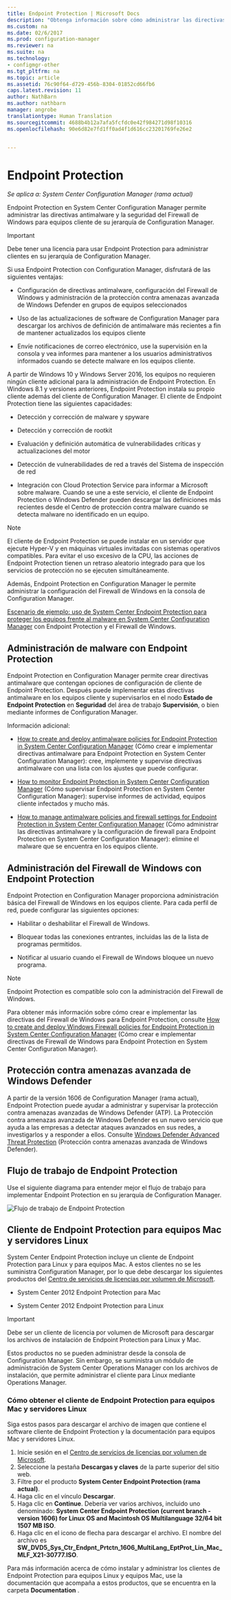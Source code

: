 ```yaml
---
title: Endpoint Protection | Microsoft Docs
description: "Obtenga información sobre cómo administrar las directivas antimalware y la seguridad del Firewall de Windows para equipos cliente de su jerarquía de Configuration Manager."
ms.custom: na
ms.date: 02/6/2017
ms.prod: configuration-manager
ms.reviewer: na
ms.suite: na
ms.technology:
- configmgr-other
ms.tgt_pltfrm: na
ms.topic: article
ms.assetid: 76c90f64-d729-456b-8304-01852cd66fb6
caps.latest.revision: 11
author: NathBarn
ms.author: nathbarn
manager: angrobe
translationtype: Human Translation
ms.sourcegitcommit: 4688b4b12a7afa5fcfdc0e42f984271d98f10316
ms.openlocfilehash: 90e6d82e7fd1ff0ad4f1d616cc23201769fe26e2


---
```

# <a name="endpoint-protection"></a>Endpoint Protection

*Se aplica a: System Center Configuration Manager (rama actual)*

Endpoint Protection en System Center Configuration Manager permite administrar las directivas antimalware y la seguridad del Firewall de Windows para equipos cliente de su jerarquía de Configuration Manager.  

> [!IMPORTANT]  
>  Debe tener una licencia para usar Endpoint Protection para administrar clientes en su jerarquía de Configuration Manager.  

 Si usa Endpoint Protection con Configuration Manager, disfrutará de las siguientes ventajas:  

-   Configuración de directivas antimalware, configuración del Firewall de Windows y administración de la protección contra amenazas avanzada de Windows Defender en grupos de equipos seleccionados  

-   Uso de las actualizaciones de software de Configuration Manager para descargar los archivos de definición de antimalware más recientes a fin de mantener actualizados los equipos cliente  

-   Envíe notificaciones de correo electrónico, use la supervisión en la consola y vea informes para mantener a los usuarios administrativos informados cuando se detecte malware en los equipos cliente.  

A partir de Windows 10 y Windows Server 2016, los equipos no requieren ningún cliente adicional para la administración de Endpoint Protection. En Windows 8.1 y versiones anteriores, Endpoint Protection instala su propio cliente además del cliente de Configuration Manager. El cliente de Endpoint Protection tiene las siguientes capacidades:  

-   Detección y corrección de malware y spyware  

-   Detección y corrección de rootkit  

-   Evaluación y definición automática de vulnerabilidades críticas y actualizaciones del motor  

-   Detección de vulnerabilidades de red a través del Sistema de inspección de red  

-   Integración con Cloud Protection Service para informar a Microsoft sobre malware. Cuando se une a este servicio, el cliente de Endpoint Protection o Windows Defender pueden descargar las definiciones más recientes desde el Centro de protección contra malware cuando se detecta malware no identificado en un equipo.  

> [!NOTE]  
>  El cliente de Endpoint Protection se puede instalar en un servidor que ejecute Hyper-V y en máquinas virtuales invitadas con sistemas operativos compatibles. Para evitar el uso excesivo de la CPU, las acciones de Endpoint Protection tienen un retraso aleatorio integrado para que los servicios de protección no se ejecuten simultáneamente.  

 Además, Endpoint Protection en Configuration Manager le permite administrar la configuración del Firewall de Windows en la consola de Configuration Manager.  

 [Escenario de ejemplo: uso de System Center Endpoint Protection para proteger los equipos frente al malware en System Center Configuration Manager](scenarios-endpoint-protection.md) con Endpoint Protection y el Firewall de Windows.  


## <a name="managing-malware-with-endpoint-protection"></a>Administración de malware con Endpoint Protection  
 Endpoint Protection en Configuration Manager permite crear directivas antimalware que contengan opciones de configuración de cliente de Endpoint Protection. Después puede implementar estas directivas antimalware en los equipos cliente y supervisarlos en el nodo **Estado de Endpoint Protection** en **Seguridad** del área de trabajo **Supervisión**, o bien mediante informes de Configuration Manager.  

 Información adicional:  

-   [How to create and deploy antimalware policies for Endpoint Protection in System Center Configuration Manager](endpoint-antimalware-policies.md) (Cómo crear e implementar directivas antimalware para Endpoint Protection en System Center Configuration Manager): cree, implemente y supervise directivas antimalware con una lista con los ajustes que puede configurar.  

-   [How to monitor Endpoint Protection in System Center Configuration Manager](monitor-endpoint-protection.md) (Cómo supervisar Endpoint Protection en System Center Configuration Manager): supervise informes de actividad, equipos cliente infectados y mucho más.  

-   [How to manage antimalware policies and firewall settings for Endpoint Protection in System Center Configuration Manager](endpoint-antimalware-firewall.md) (Cómo administrar las directivas antimalware y la configuración de firewall para Endpoint Protection en System Center Configuration Manager): elimine el malware que se encuentra en los equipos cliente.  


## <a name="managing-windows-firewall-with-endpoint-protection"></a>Administración del Firewall de Windows con Endpoint Protection  
 Endpoint Protection en Configuration Manager proporciona administración básica del Firewall de Windows en los equipos cliente. Para cada perfil de red, puede configurar las siguientes opciones:  

-   Habilitar o deshabilitar el Firewall de Windows.  

-   Bloquear todas las conexiones entrantes, incluidas las de la lista de programas permitidos.  

-   Notificar al usuario cuando el Firewall de Windows bloquee un nuevo programa.  

> [!NOTE]  
>  Endpoint Protection es compatible solo con la administración del Firewall de Windows.  


 Para obtener más información sobre cómo crear e implementar las directivas del Firewall de Windows para Endpoint Protection, consulte [How to create and deploy Windows Firewall policies for Endpoint Protection in System Center Configuration Manager](create-windows-firewall-policies.md) (Cómo crear e implementar directivas de Firewall de Windows para Endpoint Protection en System Center Configuration Manager).  


## <a name="windows-defender-advanced-threat-protection"></a>Protección contra amenazas avanzada de Windows Defender

A partir de la versión 1606 de Configuration Manager (rama actual), Endpoint Protection puede ayudar a administrar y supervisar la protección contra amenazas avanzadas de Windows Defender (ATP). La Protección contra amenazas avanzada de Windows Defender es un nuevo servicio que ayuda a las empresas a detectar ataques avanzados en sus redes, a investigarlos y a responder a ellos. Consulte [Windows Defender Advanced Threat Protection](windows-defender-advanced-threat-protection.md) (Protección contra amenazas avanzada de Windows Defender).

## <a name="endpoint-protection-workflow"></a>Flujo de trabajo de Endpoint Protection  
 Use el siguiente diagrama para entender mejor el flujo de trabajo para implementar Endpoint Protection en su jerarquía de Configuration Manager.  

 ![Flujo de trabajo de Endpoint Protection](../media/Endpoint-Protection-Workflow.gif)  

## <a name="endpoint-protection-client-for-mac-computers-and-linux-servers"></a>Cliente de Endpoint Protection para equipos Mac y servidores Linux  
 System Center Endpoint Protection incluye un cliente de Endpoint Protection para Linux y para equipos Mac. A estos clientes no se les suministra Configuration Manager, por lo que debe descargar los siguientes productos del [Centro de servicios de licencias por volumen de Microsoft](https://www.microsoft.com/licensing/servicecenter/default.aspx).  

-   System Center 2012 Endpoint Protection para Mac  

-   System Center 2012 Endpoint Protection para Linux  


> [!IMPORTANT]  
>  Debe ser un cliente de licencia por volumen de Microsoft para descargar los archivos de instalación de Endpoint Protection para Linux y Mac.  

 Estos productos no se pueden administrar desde la consola de Configuration Manager. Sin embargo, se suministra un módulo de administración de System Center Operations Manager con los archivos de instalación, que permite administrar el cliente para Linux mediante Operations Manager.  

### <a name="how-to-get-the-endpoint-protection-client-for-mac-computers-and-linux-servers"></a>Cómo obtener el cliente de Endpoint Protection para equipos Mac y servidores Linux

Siga estos pasos para descargar el archivo de imagen que contiene el software cliente de Endpoint Protection y la documentación para equipos Mac y servidores Linux.
1. Inicie sesión en el [Centro de servicios de licencias por volumen de Microsoft](https://www.microsoft.com/licensing/servicecenter/default.aspx).
2. Seleccione la pestaña **Descargas y claves** de la parte superior del sitio web.
3. Filtre por el producto **System Center Endpoint Protection (rama actual)**.
4. Haga clic en el vínculo **Descargar**.
5. Haga clic en **Continue**. Debería ver varios archivos, incluido uno denominado: **System Center Endpoint Protection (current branch - version 1606) for Linux OS and Macintosh OS Multilanguage 32/64 bit 1507 MB ISO**.
6. Haga clic en el icono de flecha para descargar el archivo. El nombre del archivo es **SW_DVD5_Sys_Ctr_Endpnt_Prtctn_1606_MultiLang_EptProt_Lin_Mac_MLF_X21-30777.ISO**.

 Para más información acerca de cómo instalar y administrar los clientes de Endpoint Protection para equipos Linux y equipos Mac, use la documentación que acompaña a estos productos, que se encuentra en la carpeta **Documentation** .



<!--HONumber=Feb17_HO1-->


